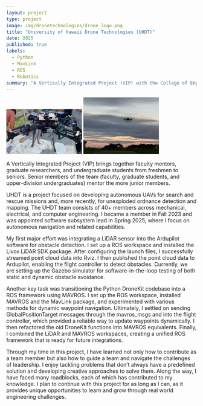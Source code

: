 ```yaml
---
layout: project
type: project
image: img/dronetechnologies/drone_logo.png
title: "University of Hawaii Drone Technologies (UHDT)"
date: 2025
published: true
labels:
  - Python
  - MavLink
  - ROS
  - Robotics
summary: "A Vertically Integrated Project (VIP) with the College of Engineering."
---
```


<div class="text-center p-4">
  <img width="200px" src="../img/dronetechnologies/drone.png" class="img-thumbnail" >
  <img width="200px" src="../img/dronetechnologies/drone_air.jpeg" class="img-thumbnail" >
</div>

A Vertically Integrated Project (VIP) brings together faculty mentors, graduate researchers, and undergraduate students from freshmen to seniors. Senior members of the team (faculty, graduate students, and upper-division undergraduates) mentor the more junior members.

UHDT is a project focused on developing autonomous UAVs for search and rescue missions and, more recently, for unexploded ordnance detection and mapping. The UHDT team consists of 40+ members across mechanical, electrical, and computer engineering. I became a member in Fall 2023 and was appointed software subsystem lead in Spring 2025, where I focus on autonomous navigation and related capabilities.

My first major effort was integrating a LiDAR sensor into the Ardupilot software for obstacle detection. I set up a ROS workspace and installed the Livox LiDAR SDK package. After configuring the launch files, I successfully streamed point cloud data into Rviz. I then published the point cloud data to Ardupilot, enabling the flight controller to detect obstacles. Currently, we are setting up the Gazebo simulator for software-in-the-loop testing of both static and dynamic obstacle avoidance.

Another key task was transitioning the Python DroneKit codebase into a ROS framework using MAVROS. I set up the ROS workspace, installed MAVROS and the MavLink package, and experimented with various methods for dynamic waypoint navigation. Ultimately, I settled on sending GlobalPositionTarget messages through the mavros_msgs and into the flight controller, which provided a reliable way to update waypoints dynamically. I then refactored the old DroneKit functions into MAVROS equivalents. Finally, I combined the LiDAR and MAVROS workspaces, creating a unified ROS framework that is ready for future integrations.

Through my time in this project, I have learned not only how to contribute as a team member but also how to guide a team and navigate the challenges of leadership. I enjoy tackling problems that don’t always have a predefined solution and developing creative approaches to solve them. Along the way, I have faced many roadblocks, each of which has contributed to my knowledge. I plan to continue with this project for as long as I can, as it provides unique opportunities to learn and grow through real world engineering challenges.

